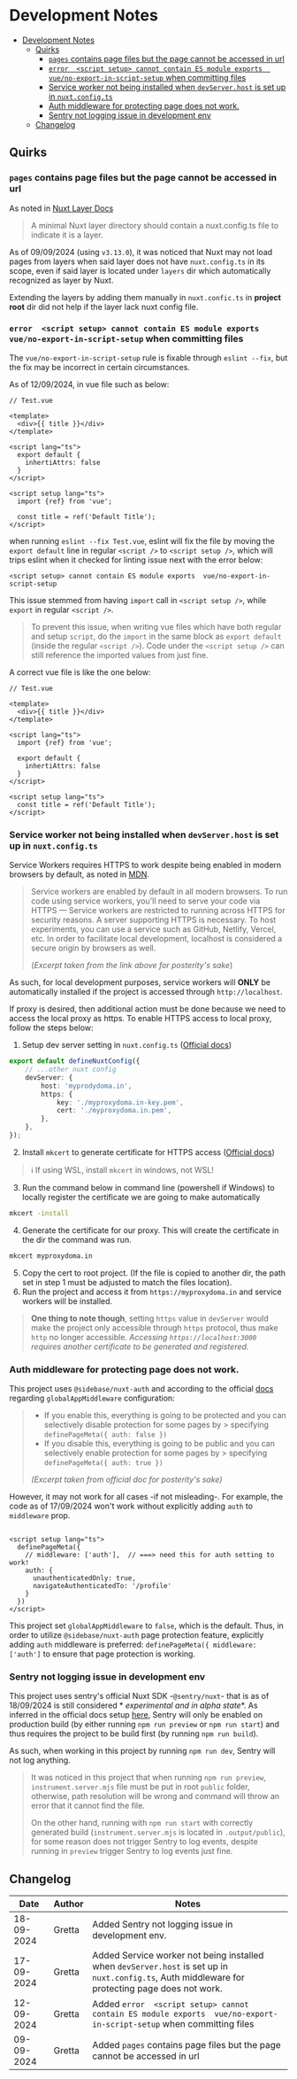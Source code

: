 # Development Notes

<!-- TOC -->

* [Development Notes](#development-notes)
    * [Quirks](#quirks)
        * [`pages` contains page files but the page cannot be accessed in url](#pages-contains-page-files-but-the-page-cannot-be-accessed-in-url)
        * [`error  <script setup> cannot contain ES module exports  vue/no-export-in-script-setup` when committing files](#error--script-setup-cannot-contain-es-module-exports--vueno-export-in-script-setup-when-committing-files)
        * [Service worker not being installed when `devServer.host` is set up in `nuxt.config.ts`](#service-worker-not-being-installed-when-devserverhost-is-set-up-in-nuxtconfigts)
        * [Auth middleware for protecting page does not work.](#auth-middleware-for-protecting-page-does-not-work)
        * [Sentry not logging issue in development env](#sentry-not-logging-issue-in-development-env)
    * [Changelog](#changelog)

<!-- TOC -->

## Quirks

### `pages` contains page files but the page cannot be accessed in url

As noted in [Nuxt Layer Docs](https://nuxt.com/docs/guide/going-further/layers.)

> A minimal Nuxt layer directory should contain a nuxt.config.ts file to indicate it is a layer.

As of 09/09/2024 (using `v3.13.0`), it was noticed that Nuxt may not load pages from layers when said layer does not
have `nuxt.config.ts` in its scope, even if said layer is located under `layers` dir which automatically recognized as
layer by Nuxt.

Extending the layers by adding them manually in `nuxt.confic.ts` in **project root** dir did not help if the layer lack
nuxt config file.

### `error  <script setup> cannot contain ES module exports  vue/no-export-in-script-setup` when committing files

The `vue/no-export-in-script-setup` rule is fixable through `eslint --fix`, but the fix may be incorrect in certain
circumstances.

As of 12/09/2024, in vue file such as below:

```vue
// Test.vue

<template>
  <div>{{ title }}</div>
</template>

<script lang="ts">
  export default {
    inhertiAttrs: false
  }
</script>

<script setup lang="ts">
  import {ref} from 'vue';

  const title = ref('Default Title');
</script>
```

when running `eslint --fix Test.vue`, eslint will fix the file by moving the `export default` line in
regular `<script />` to `<script setup />`, which will trips eslint when it checked for linting issue next with the
error below:

```
<script setup> cannot contain ES module exports  vue/no-export-in-script-setup
```

This issue stemmed from having `import` call in `<script setup />`, while `export` in regular `<script />`.

> To prevent this issue, when writing vue files which have both regular and setup `script`, do the `import` in the same
> block as `export default` (inside the regular `<script />`). Code under the `<script setup />` can still reference the
> imported values from just fine.

A correct vue file is like the one below:

```vue
// Test.vue

<template>
  <div>{{ title }}</div>
</template>

<script lang="ts">
  import {ref} from 'vue';

  export default {
    inhertiAttrs: false
  }
</script>

<script setup lang="ts">
  const title = ref('Default Title');
</script>
```

### Service worker not being installed when `devServer.host` is set up in `nuxt.config.ts`

Service Workers requires HTTPS to work despite being enabled in modern browsers by default, as noted
in [MDN](https://developer.mozilla.org/en-US/docs/Web/API/Service_Worker_API/Using_Service_Workers#setting_up_to_play_with_service_workers).

> Service workers are enabled by default in all modern browsers. To run code using service workers, you'll need to serve
> your code via HTTPS — Service workers are restricted to running across HTTPS for security reasons. A server supporting
> HTTPS is necessary. To host experiments, you can use a service such as GitHub, Netlify, Vercel, etc. In order to
> facilitate local development, localhost is considered a secure origin by browsers as well.
>
> (*Excerpt taken from the link above for posterity's sake*)

As such, for local development purposes, service workers will **ONLY** be automatically installed if the project is
accessed through `http://localhost`.

If proxy is desired, then additional action must be done because we need to access the local proxy as https. To enable
HTTPS access to local proxy, follow the steps below:

1. Setup dev server setting in `nuxt.config.ts` ([Official docs](https://nuxt.com/docs/api/nuxt-config#devserver))

```typescript
export default defineNuxtConfig({
    // ...other nuxt config
    devServer: {
        host: 'myprodydoma.in',
        https: {
            key: './myproxydoma.in-key.pem',
            cert: './myproxydoma.in.pem',
        },
    },
});
```

2. Install `mkcert` to generate certificate for HTTPS access ([Official docs](https://github.com/FiloSottile/mkcert))

> ℹ️ If using WSL, install `mkcert` in windows, not WSL!

3. Run the command below in command line (powershell if Windows) to locally register the certificate we are going to
   make automatically

 ```bash
 mkcert -install
 ```

4. Generate the certificate for our proxy. This will create the certificate in the dir the command was run.

 ```bash
 mkcert myproxydoma.in
 ```

5. Copy the cert to root project. (If the file is copied to another dir, the path set in step 1 must be adjusted to
   match the files location).
6. Run the project and access it from `https://myproxydoma.in` and service workers will be installed.

> **One thing to note though**, setting `https` value in `devServer` would make the project only accessible
> through `https`
> protocol, thus make `http` no longer accessible.
> _Accessing `https://localhost:3000` requires another certificate to be generated and registered._

### Auth middleware for protecting page does not work.

This project uses `@sidebase/nuxt-auth` and according to the
official [docs](https://auth.sidebase.io/guide/application-side/configuration#globalappmiddleware)
regarding `globalAppMiddleware` configuration:

> - If you enable this, everything is going to be protected and you can selectively disable protection for some pages by
    > specifying `definePageMeta({ auth: false })`
> - If you disable this, everything is going to be public and you can selectively enable protection for some pages by
    > specifying `definePageMeta({ auth: true })`
>
> _(Excerpt taken from official doc for posterity's sake)_

However, it may not work for all cases -if not misleading-. For example, the code as of 17/09/2024 won't work without
explicitly adding `auth` to `middleware` prop.

```vue

<script setup lang="ts">
  definePageMeta({
    // middleware: ['auth'],  // ===> need this for auth setting to work!
    auth: {
      unauthenticatedOnly: true,
      navigateAuthenticatedTo: '/profile'
    }
  })
</script>
```

This project set `globalAppMiddleware` to `false`, which is the default. Thus, in order to utilize `@sidebase/nuxt-auth`
page protection feature, explicitly adding `auth` middleware is preferred: `definePageMeta({ middleware: ['auth']` to
ensure that page protection is working.

### Sentry not logging issue in development env

This project uses sentry's official Nuxt SDK -`@sentry/nuxt`- that is as of 18/09/2024 is still considered *
*experimental and in alpha
state**. As inferred in the official docs setup [here](https://docs.sentry.io/platforms/javascript/guides/nuxt/), Sentry
will only be enabled on production build (by either running `npm run preview` or `npm run start`) and thus requires the
project to be build first (by running `npm run build`).

As such, when working in this project by running `npm run dev`, Sentry will not log anything.

> It was noticed in this project that when running `npm run preview`, `instrument.server.mjs` file must be put in
> root `public` folder, otherwise, path resolution will be wrong and command will throw an error that it cannot find the
> file.
>
> On the other hand, running with `npm run start` with correctly generated build (`instrument.server.mjs` is located
> in `.output/public`), for some reason does not trigger Sentry to log events, despite running in `preview` trigger
> Sentry to log events just fine.

## Changelog

| Date       | Author | Notes                                                                                                                                            |
|------------|--------|--------------------------------------------------------------------------------------------------------------------------------------------------|
| 18-09-2024 | Gretta | Added Sentry not logging issue in development env.                                                                                               |
| 17-09-2024 | Gretta | Added Service worker not being installed when `devServer.host` is set up in `nuxt.config.ts`, Auth middleware for protecting page does not work. |
| 12-09-2024 | Gretta | Added `error  <script setup> cannot contain ES module exports  vue/no-export-in-script-setup` when committing files                              |
| 09-09-2024 | Gretta | Added `pages` contains page files but the page cannot be accessed in url                                                                         |